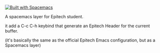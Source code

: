 [![Built with Spacemacs](https://cdn.rawgit.com/syl20bnr/spacemacs/442d025779da2f62fc86c2082703697714db6514/assets/spacemacs-badge.svg)](http://spacemacs.org)

A spacemacs layer for Epitech student.

it add a C-c C-h keybind that generate an Epitech Header for the current buffer.

(it's basically the same as the official Epitech Emacs configuration, but as a Spacemacs layer)
